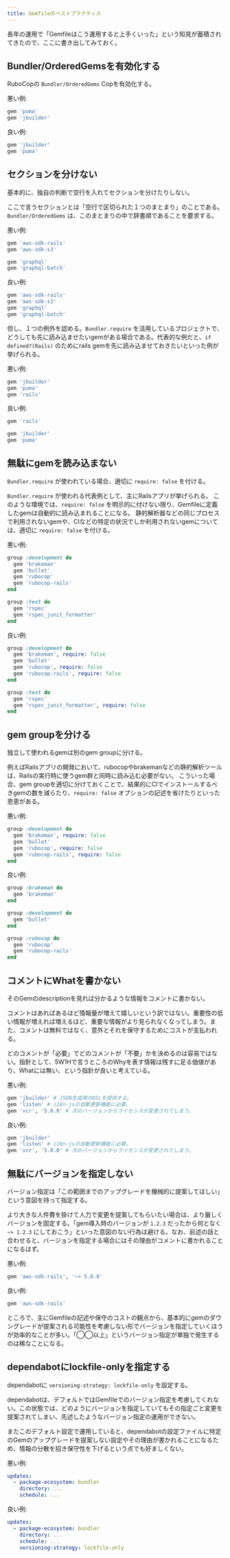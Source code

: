 ```yaml
---
title: Gemfileのベストプラクティス
---
```


長年の運用で「Gemfileはこう運用すると上手くいった」という知見が蓄積されてきたので、ここに書き出してみておく。

## Bundler/OrderedGemsを有効化する

RuboCopの `Bundler/OrderedGems` Copを有効化する。

悪い例:

```ruby
gem 'puma'
gem 'jbuilder'
```

良い例:

```ruby
gem 'jbuilder'
gem 'puma'
```

## セクションを分けない

基本的に、独自の判断で空行を入れてセクションを分けたりしない。

ここで言うセクションとは「空行で区切られた１つのまとまり」のことである。`Bundler/OrderedGems` は、このまとまりの中で辞書順であることを要求する。

悪い例:

```ruby
gem 'aws-sdk-rails'
gem 'aws-sdk-s3'

gem 'graphql'
gem 'graphql-batch'
```

良い例:

```ruby
gem 'aws-sdk-rails'
gem 'aws-sdk-s3'
gem 'graphql'
gem 'graphql-batch'
```

但し、１つの例外を認める。`Bundler.require` を活用しているプロジェクトで、どうしても先に読み込ませたいgemがある場合である。代表的な例だと、`if defined?(Rails)` のためにrails gemを先に読み込ませておきたいといった例が挙げられる。

悪い例:

```ruby
gem 'jbuilder'
gem 'puma'
gem 'rails'
```

良い例:

```ruby
gem 'rails'

gem 'jbuilder'
gem 'puma'
```

## 無駄にgemを読み込まない

`Bundler.require` が使われている場合、適切に `require: false` を付ける。

`Bundler.require` が使われる代表例として、主にRailsアプリが挙げられる。
このような環境では、`require: false` を明示的に付けない限り、Gemfileに定義したgemは自動的に読み込まれることになる。
静的解析器などの同じプロセスで利用されないgemや、CIなどの特定の状況でしか利用されないgemについては、適切に `require: false` を付ける。

悪い例:

```ruby
group :development do
  gem 'brakeman'
  gem 'bullet'
  gem 'rubocop'
  gem 'rubocop-rails'
end

group :test do
  gem 'rspec'
  gem 'rspec_junit_formatter'
end
```

良い例:

```ruby
group :development do
  gem 'brakeman', require: false
  gem 'bullet'
  gem 'rubocop', require: false
  gem 'rubocop-rails', require: false
end

group :test do
  gem 'rspec'
  gem 'rspec_junit_formatter', require: false
end
```

## gem groupを分ける

独立して使われるgemは別のgem groupに分ける。

例えばRailsアプリの開発において、rubocopやbrakemanなどの静的解析ツールは、Railsの実行時に使うgem群と同時に読み込む必要がない。
こういった場合、gem groupを適切に分けておくことで、結果的にCIでインストールするべきgemの数を減らたり、`require: false` オプションの記述を省けたりといった恩恵がある。

悪い例:

```ruby
group :development do
  gem 'brakeman', require: false
  gem 'bullet'
  gem 'rubocop', require: false
  gem 'rubocop-rails', require: false
end
```

良い例:

```ruby
group :brakeman do
  gem 'brakeman'
end

group :development do
  gem 'bullet'
end

group :rubocop do
  gem 'rubocop'
  gem 'rubocop-rails'
end
```

## コメントにWhatを書かない

そのGemのdescriptionを見れば分かるような情報をコメントに書かない。

コメントはあればあるほど情報量が増えて嬉しいという訳ではない。重要性の低い情報が増えれば増えるほど、重要な情報がより見られなくなってしまう。また、コメントは無料ではなく、意外とそれを保守するためにコストが支払われる。

どのコメントが「必要」でどのコメントが「不要」かを決めるのは容易ではない。指針として、5W1Hで言うところのWhyを表す情報は残すに足る価値があり、Whatには無い、という指針が良いと考えている。

悪い例:

```ruby
gem 'jbuilder' # JSON生成用のDSLを提供する。
gem 'listen' # i18n-jsの自動更新機能に必要。
gem 'vcr', '5.0.0' # 次のバージョンからライセンスが変更されてしまう。
```

良い例:

```ruby
gem 'jbuilder'
gem 'listen' # i18n-jsの自動更新機能に必要。
gem 'vcr', '5.0.0' # 次のバージョンからライセンスが変更されてしまう。
```

## 無駄にバージョンを指定しない

バージョン指定は「この範囲までのアップグレードを機械的に提案してほしい」という意図を持って指定する。

より大きな人件費を掛けて人力で変更を提案してもらいたい場合は、より厳しくバージョンを固定する。「gem導入時のバージョンが `1.2.3` だったから何となく `~> 1.2.3` にしておこう」といった意図のない行為は避ける。なお、前述の話と合わせると、バージョンを指定する場合にはその理由がコメントに書かれることになるはず。

悪い例:

```ruby
gem 'aws-sdk-rails', '~> 5.0.0'
```

良い例:

```ruby
gem 'aws-sdk-rails'
```

ところで、主にGemfileの記述や保守のコストの観点から、基本的にgemのダウングレードが提案される可能性を考慮しない形でバージョンを指定していくほうが効率的なことが多い。「◯◯以上」というバージョン指定が単独で発生するのは稀なことになる。

## dependabotにlockfile-onlyを指定する

dependabotに `versioning-strategy: lockfile-only` を設定する。

dependabotは、デフォルトではGemfileでのバージョン指定を考慮してくれない。この状態では、どのようにバージョンを指定していてもその指定ごと変更を提案されてしまい、先述したようなバージョン指定の運用ができない。

またこのデフォルト設定で運用していると、dependabotの設定ファイルに特定のGemのアップグレードを提案しない設定やその理由が書かれることになるため、情報の分散を招き保守性を下げるという点でも好ましくない。

悪い例:

```yaml
updates:
  - package-ecosystem: bundler
    directory: ...
    schedule: ...
```

良い例:

```yaml
updates:
  - package-ecosystem: bundler
    directory: ...
    schedule: ...
    versioning-strategy: lockfile-only
```
